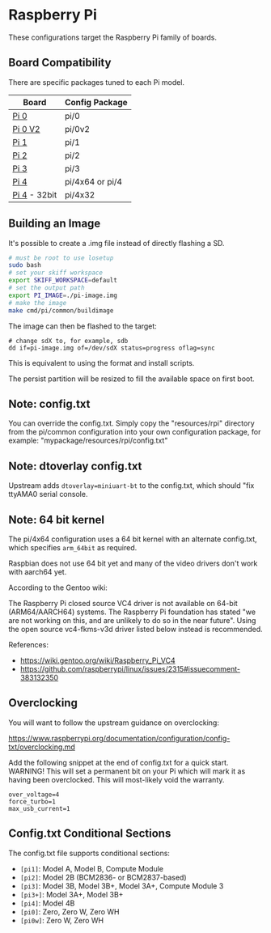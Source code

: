 # Raspberry Pi

These configurations target the Raspberry Pi family of boards.

## Board Compatibility

There are specific packages tuned to each Pi model.

| **Board**       | **Config Package** |
| --------------- | -----------------  |
| [Pi 0]          | pi/0               |
| [Pi 0 V2]       | pi/0v2             |
| [Pi 1]          | pi/1               |
| [Pi 2]          | pi/2               |
| [Pi 3]          | pi/3               |
| [Pi 4]          | pi/4x64 or pi/4    |
| [Pi 4] - 32bit  | pi/4x32            |

[Pi 0]: https://www.raspberrypi.org/products/raspberry-pi-zero/
[Pi 0 V2]: https://www.raspberrypi.com/products/raspberry-pi-zero-2-w/
[Pi 1]: https://www.raspberrypi.org/products/raspberry-pi-1-model-b/
[Pi 2]: https://www.raspberrypi.org/products/raspberry-pi-2-model-b/
[Pi 3]: https://www.raspberrypi.org/products/raspberry-pi-3-model-b/
[Pi 4]: https://www.raspberrypi.org/products/raspberry-pi-4-model-b/

## Building an Image

It's possible to create a .img file instead of directly flashing a SD.

```sh
# must be root to use losetup
sudo bash
# set your skiff workspace
export SKIFF_WORKSPACE=default
# set the output path
export PI_IMAGE=./pi-image.img
# make the image
make cmd/pi/common/buildimage
```

The image can then be flashed to the target:

```
# change sdX to, for example, sdb
dd if=pi-image.img of=/dev/sdX status=progress oflag=sync
```

This is equivalent to using the format and install scripts.

The persist partition will be resized to fill the available space on first boot.

## Note: config.txt

You can override the config.txt. Simply copy the "resources/rpi" directory from
the pi/common configuration into your own configuration package, for example:
"mypackage/resources/rpi/config.txt"

## Note: dtoverlay config.txt

Upstream adds `dtoverlay=miniuart-bt` to the config.txt, which should "fix
ttyAMA0 serial console.

## Note: 64 bit kernel

The pi/4x64 configuration uses a 64 bit kernel with an alternate config.txt,
which specifies `arm_64bit` as required.

Raspbian does not use 64 bit yet and many of the video drivers don't work with
aarch64 yet.

According to the Gentoo wiki:

  The Raspberry Pi closed source VC4 driver is not available on 64-bit
  (ARM64/AARCH64) systems. The Raspberry Pi foundation has stated "we are not
  working on this, and are unlikely to do so in the near future". Using the open
  source vc4-fkms-v3d driver listed below instead is recommended.

References:

 - https://wiki.gentoo.org/wiki/Raspberry_Pi_VC4
 - https://github.com/raspberrypi/linux/issues/2315#issuecomment-383132350

## Overclocking

You will want to follow the upstream guidance on overclocking: 

https://www.raspberrypi.org/documentation/configuration/config-txt/overclocking.md

Add the following snippet at the end of config.txt for a quick start. WARNING!
This will set a permanent bit on your Pi which will mark it as having been
overclocked. This will most-likely void the warranty.

```
over_voltage=4
force_turbo=1
max_usb_current=1
```


## Config.txt Conditional Sections

The config.txt file supports conditional sections:

 - `[pi1]`:	Model A, Model B, Compute Module
 - `[pi2]`:	Model 2B (BCM2836- or BCM2837-based)
 - `[pi3]`:	Model 3B, Model 3B+, Model 3A+, Compute Module 3
 - `[pi3+]`:	Model 3A+, Model 3B+
 - `[pi4]`:	Model 4B
 - `[pi0]`:	Zero, Zero W, Zero WH
 - `[pi0w]`:	Zero W, Zero WH

